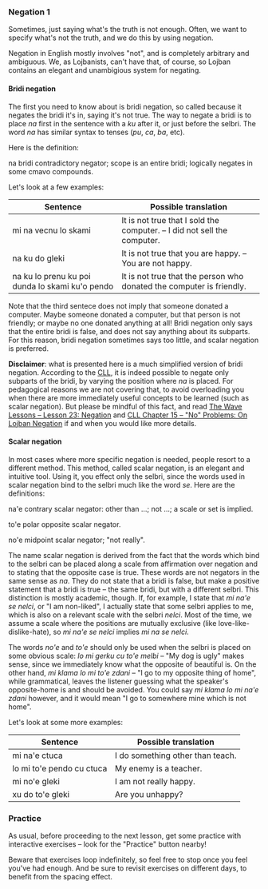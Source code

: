 ### Negation 1

Sometimes, just saying what's the truth is not enough.
Often, we want to specify what's not the truth, and we do this by using negation.

Negation in English mostly involves "not", and is completely arbitrary and ambiguous.
We, as Lojbanists, can't have that, of course, so Lojban contains an elegant and unambigious system for negating.
<!--
What will be presented here are the official gold-standard rules. Disapproval of these "golden rules" concerning na is growing, and there is disagreement about what rule set should replace it. For now, I will stick with the official rules, and therefore, so will you, dear reader.
-->

#### Bridi negation

The first you need to know about is bridi negation, so called because it negates the bridi it's in, saying it's not true.
The way to negate a bridi is to place _na_ first in the sentence with a _ku_ after it, or just before the selbri.
The word _na_ has similar syntax to tenses (_pu_, _ca_, _ba_, etc).

Here is the definition:

<span class="definition-head">na</span> bridi contradictory negator; scope is an entire bridi; logically negates in some cmavo compounds.

Let's look at a few examples:

|Sentence|Possible translation|
|--------|-----------|
|mi na vecnu lo skami|<span class="spoiler-answer">It is not true that I sold the computer. &ndash; I did not sell the computer.</span>|
|na ku do gleki|<span class="spoiler-answer">It is not true that you are happy. &ndash; You are not happy.</span>|
|na ku lo prenu ku poi dunda lo skami ku'o pendo|<span class="spoiler-answer">It is not true that the person who donated the computer is friendly.</span>|

Note that the third sentece does not imply that someone donated a computer.
Maybe someone donated a computer, but that person is not friendly; or maybe no one donated anything at all!
Bridi negation only says that the entire bridi is false, and does not say anything about its subparts.
For this reason, bridi negation sometimes says too little, and scalar negation is preferred.

**Disclaimer**: what is presented here is a much simplified version of bridi negation.
According to the [CLL](https://mw.lojban.org/papri/The_Complete_Lojban_Language), it is indeed possible to negate only subparts of the bridi, by varying the position where _na_ is placed.
For pedagogical reasons we are not covering that, to avoid overloading you when there are more immediately useful concepts to be learned (such as scalar negation).
But please be mindful of this fact, and read [The Wave Lessons &ndash; Lesson 23: Negation](https://mw.lojban.org/papri/Lojban_Wave_Lessons/Single_page#Lesson_23:_Negation) and [CLL Chapter 15 &ndash; "No" Problems: On Lojban Negation](https://lojban.github.io/cll/15/1/) if and when you would like more details.

#### Scalar negation

In most cases where more specific negation is needed, people resort to a different method.
This method, called scalar negation, is an elegant and intuitive tool.
Using it, you effect only the selbri, since the words used in scalar negation bind to the selbri much like the word _se_.
Here are the definitions:

<span class="definition-head">na'e</span> contrary scalar negator: other than ...; not ...; a scale or set is implied.

<span class="definition-head">to'e</span> polar opposite scalar negator.

<span class="definition-head">no'e</span> midpoint scalar negator; "not really".

The name scalar negation is derived from the fact that the words which bind to the selbri can be placed along a scale from affirmation over negation and to stating that the opposite case is true.
These words are not negators in the same sense as _na_.
They do not state that a bridi is false, but make a positive statement that a bridi is true &ndash; the same bridi, but with a different selbri.
This distinction is mostly academic, though.
If, for example, I state that _mi na'e se nelci_, or "I am non-liked", I actually state that some selbri applies to me, which is also on a relevant scale with the selbri _nelci_.
Most of the time, we assume a scale where the positions are mutually exclusive (like love-like-dislike-hate), so _mi na'e se nelci_ implies _mi na se nelci_.

The words _no'e_ and _to'e_ should only be used when the selbri is placed on some obvious scale: _lo mi gerku cu to'e melbi_ &ndash; "My dog is ugly" makes sense, since we immediately know what the opposite of beautiful is.
On the other hand, _mi klama lo mi to'e zdani_ &ndash; "I go to my opposite thing of home", while grammatical, leaves the listener guessing what the speaker's opposite-home is and should be avoided.
You could say _mi klama lo mi na'e zdani_ however, and it would mean "I go to somewhere mine which is not home".

Let's look at some more examples:

|Sentence|Possible translation|
|--------|-----------|
|mi na'e ctuca|<span class="spoiler-answer">I do something other than teach.</span>|
|lo mi to'e pendo cu ctuca|<span class="spoiler-answer">My enemy is a teacher.</span>|
|mi no'e gleki|<span class="spoiler-answer">I am not really happy.</span>|
|xu do to'e gleki|<span class="spoiler-answer">Are you unhappy?</span>|

### Practice

As usual, before proceeding to the next lesson, get some practice with interactive exercises &ndash; look for the "Practice" button nearby!

Beware that exercises loop indefinitely, so feel free to stop once you feel you've had enough.
And be sure to revisit exercises on different days, to benefit from the spacing effect.

